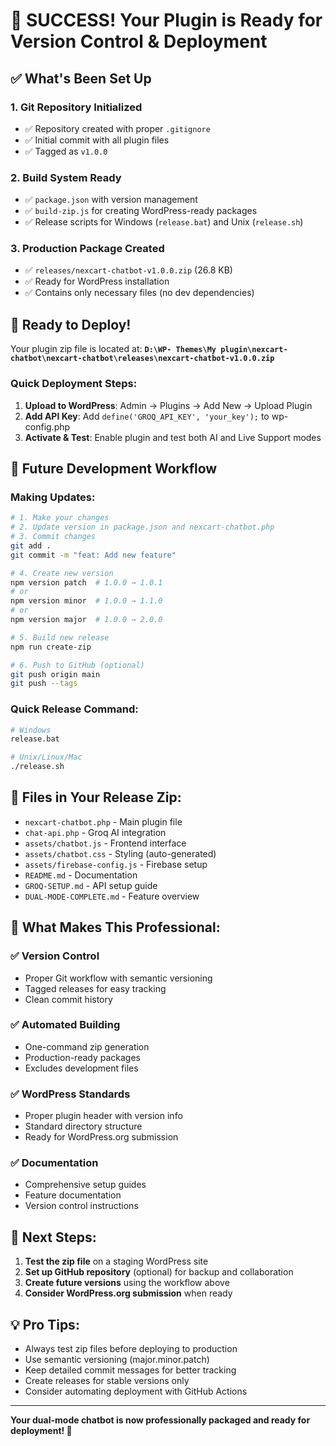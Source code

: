 # 🎉 SUCCESS! Your Plugin is Ready for Version Control & Deployment

## ✅ What's Been Set Up

### 1. **Git Repository Initialized**
- ✅ Repository created with proper `.gitignore`
- ✅ Initial commit with all plugin files
- ✅ Tagged as `v1.0.0`

### 2. **Build System Ready**
- ✅ `package.json` with version management
- ✅ `build-zip.js` for creating WordPress-ready packages
- ✅ Release scripts for Windows (`release.bat`) and Unix (`release.sh`)

### 3. **Production Package Created**
- ✅ `releases/nexcart-chatbot-v1.0.0.zip` (26.8 KB)
- ✅ Ready for WordPress installation
- ✅ Contains only necessary files (no dev dependencies)

## 🚀 Ready to Deploy!

Your plugin zip file is located at:
**`D:\WP- Themes\My plugin\nexcart-chatbot\nexcart-chatbot\releases\nexcart-chatbot-v1.0.0.zip`**

### Quick Deployment Steps:
1. **Upload to WordPress**: Admin → Plugins → Add New → Upload Plugin
2. **Add API Key**: Add `define('GROQ_API_KEY', 'your_key');` to wp-config.php
3. **Activate & Test**: Enable plugin and test both AI and Live Support modes

## 🔄 Future Development Workflow

### Making Updates:
```bash
# 1. Make your changes
# 2. Update version in package.json and nexcart-chatbot.php
# 3. Commit changes
git add .
git commit -m "feat: Add new feature"

# 4. Create new version
npm version patch  # 1.0.0 → 1.0.1
# or
npm version minor  # 1.0.0 → 1.1.0
# or
npm version major  # 1.0.0 → 2.0.0

# 5. Build new release
npm run create-zip

# 6. Push to GitHub (optional)
git push origin main
git push --tags
```

### Quick Release Command:
```bash
# Windows
release.bat

# Unix/Linux/Mac
./release.sh
```

## 📁 Files in Your Release Zip:
- `nexcart-chatbot.php` - Main plugin file
- `chat-api.php` - Groq AI integration
- `assets/chatbot.js` - Frontend interface
- `assets/chatbot.css` - Styling (auto-generated)
- `assets/firebase-config.js` - Firebase setup
- `README.md` - Documentation
- `GROQ-SETUP.md` - API setup guide
- `DUAL-MODE-COMPLETE.md` - Feature overview

## 🎯 What Makes This Professional:

### ✅ **Version Control**
- Proper Git workflow with semantic versioning
- Tagged releases for easy tracking
- Clean commit history

### ✅ **Automated Building**
- One-command zip generation
- Production-ready packages
- Excludes development files

### ✅ **WordPress Standards**
- Proper plugin header with version info
- Standard directory structure
- Ready for WordPress.org submission

### ✅ **Documentation**
- Comprehensive setup guides
- Feature documentation
- Version control instructions

## 🔧 Next Steps:

1. **Test the zip file** on a staging WordPress site
2. **Set up GitHub repository** (optional) for backup and collaboration
3. **Create future versions** using the workflow above
4. **Consider WordPress.org submission** when ready

## 💡 Pro Tips:

- Always test zip files before deploying to production
- Use semantic versioning (major.minor.patch)
- Keep detailed commit messages for better tracking
- Create releases for stable versions only
- Consider automating deployment with GitHub Actions

---

**Your dual-mode chatbot is now professionally packaged and ready for deployment! 🎉**
